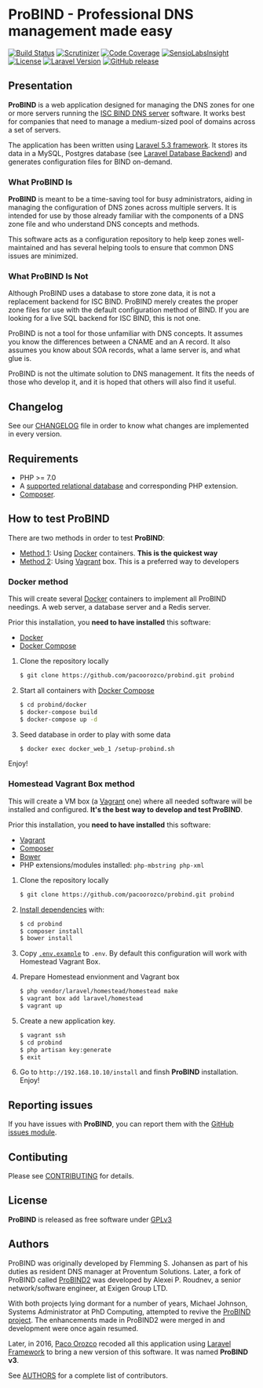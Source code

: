 # ProBIND - Professional DNS management made easy

[![Build Status](https://travis-ci.org/pacoorozco/probind.svg)](https://travis-ci.org/pacoorozco/probind)
[![Scrutinizer](https://img.shields.io/scrutinizer/g/pacoorozco/probind.svg?style=flat-square)](https://scrutinizer-ci.com/g/pacoorozco/probind)
[![Code Coverage](https://scrutinizer-ci.com/g/pacoorozco/probind/badges/coverage.png)](https://scrutinizer-ci.com/g/pacoorozco/probind)
[![SensioLabsInsight](https://insight.sensiolabs.com/projects/98bafc58-957b-476c-8711-f3d81b6938dd/mini.png)](https://insight.sensiolabs.com/projects/98bafc58-957b-476c-8711-f3d81b6938dd)
[![License](https://img.shields.io/github/license/pacoorozco/probind.svg)](https://github.com/pacoorozco/probind/blob/master/LICENSE)
[![Laravel Version](https://img.shields.io/badge/Laravel-5.3-orange.svg)](https://laravel.com/docs/5.3)
[![GitHub release](https://img.shields.io/github/release/pacoorozco/probind.svg?style=flat-square)](https://github.com/pacoorozco/probind/releases)
 	
## Presentation

**ProBIND** is a web application designed for managing the DNS zones for one or more servers running the [ISC BIND DNS server](https://www.isc.org/downloads/bind/) software. It works best for companies that need to manage a medium-sized pool of domains across a set of servers.

The application has been written using [Laravel 5.3 framework](https://www.laravel.com/docs/5.3/). It stores its data in a MySQL, Postgres database (see [Laravel Database Backend](https://www.laravel.com/docs/5.3/database)) and generates configuration files for BIND on-demand.

### What ProBIND Is

**ProBIND** is meant to be a time-saving tool for busy administrators, aiding in managing the configuration of DNS zones across multiple servers. It is intended for use by those already familiar with the components of a DNS zone file and who understand DNS concepts and methods.

This software acts as a configuration repository to help keep zones well-maintained and has several helping tools to ensure that common DNS issues are minimized.

### What ProBIND Is Not

Although ProBIND uses a database to store zone data, it is not a replacement backend for ISC BIND. ProBIND merely creates the proper zone files for use with the default configuration method of BIND. If you are looking for a live SQL backend for ISC BIND, this is not one.

ProBIND is not a tool for those unfamiliar with DNS concepts. It assumes you know the differences between a CNAME and an A record. It also assumes you know about SOA records, what a lame server is, and what glue is.

ProBIND is not the ultimate solution to DNS management. It fits the needs of those who develop it, and it is hoped that others will also find it useful.

## Changelog

See our [CHANGELOG](https://github.com/pacoorozco/probind/blob/master/CHANGELOG.md) file in order to know what changes are implemented in every version.

## Requirements

* PHP >= 7.0
* A [supported relational database](http://laravel.com/docs/5.3/database#introduction) and corresponding PHP extension.
* [Composer](https://getcomposer.org/download/).

## How to test ProBIND

There are two methods in order to test **ProBIND**:

* [Method 1](#docker-method): Using [Docker](https://www.docker.com/) containers. **This is the quickest way**
* [Method 2](#homestead-vagrant-box-method): Using [Vagrant](https://www.vagrantup.com/) box. This is a preferred way to developers

### Docker method

This will create several [Docker](https://www.docker.com/) containers to implement all ProBIND needings. A web server, a database server and a Redis server.

Prior this installation, you **need to have installed** this software:

* [Docker](https://www.docker.com/)
* [Docker Compose](https://docs.docker.com/compose/)

1. Clone the repository locally

    ```bash
    $ git clone https://github.com/pacoorozco/probind.git probind
    ```
2. Start all containers with [Docker Compose](https://docs.docker.com/compose/)

    ```bash
    $ cd probind/docker
    $ docker-compose build
    $ docker-compose up -d
    ```
3. Seed database in order to play with some data


    ```bash
    $ docker exec docker_web_1 /setup-probind.sh 
    ```

Enjoy!

### Homestead Vagrant Box method

This will create a VM box (a [Vagrant](https://www.vagrantup.com/) one) where all needed software will be installed and configured. **It's the best way to develop and test ProBIND**.

Prior this installation, you **need to have installed** this software:

* [Vagrant](https://www.vagrantup.com/)
* [Composer](https://getcomposer.org/download/)
* [Bower](https://bower.io/)
* PHP extensions/modules installed: `php-mbstring php-xml`

1. Clone the repository locally

    ```bash
    $ git clone https://github.com/pacoorozco/probind.git probind
    ```

2. [Install dependencies](https://getcomposer.org/doc/01-basic-usage.md#installing-dependencies) with:

    ```bash
    $ cd probind
    $ composer install
    $ bower install
    ```

3. Copy [`.env.example`](https://github.com/pacoorozco/probind/blob/master/.env.example) to `.env`. By default this configuration will work with Homestead Vagrant Box.
4. Prepare Homestead envionment and Vagrant box

    ```bash
    $ php vendor/laravel/homestead/homestead make
    $ vagrant box add laravel/homestead
    $ vagrant up
    ```

5. Create a new application key.

    ```bash
    $ vagrant ssh
    $ cd probind
    $ php artisan key:generate
    $ exit
    ```
6. Go to `http://192.168.10.10/install` and finsh **ProBIND** installation. Enjoy!

## Reporting issues

If you have issues with **ProBIND**, you can report them with the [GitHub issues module](https://github.com/pacoorozco/probind/issues).

## Contibuting

Please see [CONTRIBUTING](https://github.com/pacoorozco/probind/blob/master/CONTRIBUTING.md) for details.

## License

**ProBIND** is released as free software under [GPLv3](http://www.gnu.org/licenses/gpl-3.0.html)

## Authors

ProBIND was originally developed by Flemming S. Johansen as part of his duties as resident DNS manager at Proventum Solutions.  Later, a fork of ProBIND called [ProBIND2](https://sourceforge.net/projects/probind2) was developed by Alexei P. Roudnev, a senior network/software engineer, at Exigen Group LTD.

With both projects lying dormant for a number of years, Michael Johnson, Systems Administrator at PhD Computing, attempted to revive the [ProBIND project](https://sourceforge.net/projects/probind). The enhancements made in ProBIND2 were merged in and development were once again resumed.

Later, in 2016, [Paco Orozco](http://pacoorozco.info) recoded all this application using [Laravel Framework](https://laravel.com/) to bring a new version of this software. It was named **ProBIND v3**.

See [AUTHORS](https://github.com/pacoorozco/probind/blob/master/AUTHORS) for a complete list of contributors.
